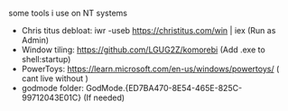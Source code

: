 some tools i use on NT systems

* Chris titus debloat:  iwr -useb https://christitus.com/win | iex           (Run as Admin)
* Window tiling:        https://github.com/LGUG2Z/komorebi                   (Add .exe to shell:startup)
* PowerToys:            https://learn.microsoft.com/en-us/windows/powertoys/ ( cant live without )
* godmode folder:       GodMode.{ED7BA470-8E54-465E-825C-99712043E01C}       (If needed)
